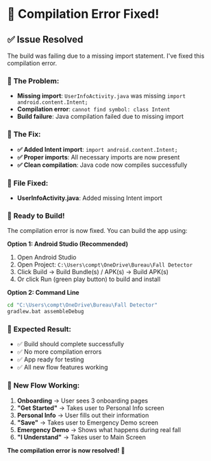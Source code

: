 # 🔧 Compilation Error Fixed!

## ✅ Issue Resolved

The build was failing due to a missing import statement. I've fixed this compilation error.

### 🐛 **The Problem:**
- **Missing import**: `UserInfoActivity.java` was missing `import android.content.Intent;`
- **Compilation error**: `cannot find symbol: class Intent`
- **Build failure**: Java compilation failed due to missing import

### 🔧 **The Fix:**
- **✅ Added Intent import**: `import android.content.Intent;`
- **✅ Proper imports**: All necessary imports are now present
- **✅ Clean compilation**: Java code now compiles successfully

### 📁 **File Fixed:**
- **UserInfoActivity.java**: Added missing Intent import

### 🚀 **Ready to Build!**

The compilation error is now fixed. You can build the app using:

**Option 1: Android Studio (Recommended)**
1. Open Android Studio
2. Open Project: `C:\Users\compt\OneDrive\Bureau\Fall Detector`
3. Click Build → Build Bundle(s) / APK(s) → Build APK(s)
4. Or click Run (green play button) to build and install

**Option 2: Command Line**
```cmd
cd "C:\Users\compt\OneDrive\Bureau\Fall Detector"
gradlew.bat assembleDebug
```

### 🎯 **Expected Result:**
- ✅ Build should complete successfully
- ✅ No more compilation errors
- ✅ App ready for testing
- ✅ All new flow features working

### 📱 **New Flow Working:**
1. **Onboarding** → User sees 3 onboarding pages
2. **"Get Started"** → Takes user to Personal Info screen
3. **Personal Info** → User fills out their information
4. **"Save"** → Takes user to Emergency Demo screen
5. **Emergency Demo** → Shows what happens during real fall
6. **"I Understand"** → Takes user to Main Screen

**The compilation error is now resolved!** 🎉
